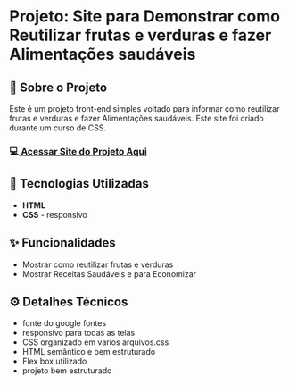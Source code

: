 <h1>Projeto: Site para Demonstrar como Reutilizar frutas e verduras e fazer Alimentações saudáveis</h1>

<h2>📌 Sobre o Projeto</h2>
<p>Este é um projeto front-end simples voltado para informar como reutilizar frutas e verduras e fazer Alimentações saudáveis. Este site foi criado durante um curso de CSS.</p>

<h3>💻<a href="https://deangelleses.github.io/site_frutaEfruto-HTML-CSS/" target="_blank"> Acessar Site do Projeto Aqui</a></h3>

<h2>🚀 Tecnologias Utilizadas</h2>
<ul>
  <li><b>HTML</b></li>
  <li><b>CSS</b> - responsivo</li>
</ul>

<h2>✨ Funcionalidades</h2>
<ul>
  <li>Mostrar como reutilizar frutas e verduras</li>
  <li>Mostrar Receitas Saudáveis e para Economizar</li>
</ul>

<h2>⚙️ Detalhes Técnicos</h2>
<ul>
  <li>fonte do google fontes</li>
  <li>responsivo para todas as telas</li>
  <li>CSS organizado em varios arquivos.css</li>
  <li>HTML semântico e bem estruturado</li>
  <li>Flex box utilizado</li>
  <li>projeto bem estruturado</li
</ul>
